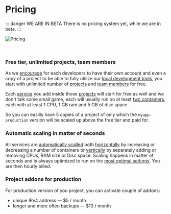 # Pricing

::: danger WE ARE IN BETA
There is no pricing system yet, while we are in beta.
:::

![Pricing](/pricing.png "Pricing")

<br />

### Free tier, unlimited projects, team members

As we [encourage]() for each developers to have their own account and even a copy of a project to be able to fully utilize our [local development tools](), you start with unlimited number of [projects]() and [team members]() for free.

Each [service]() you add inside those [projects]() will start for free as well and we don't talk some small game, each will usually run on at least [two containers](), each with at least 1 CPU, 1 GB ram and 5 GB of disc space.

So you can easilly have 5 copies of a project of only which the `myapp-production` version will be scaled up above the free tier and paid for.

### Automatic scaling in matter of seconds

All services are [automatically scalled]() both [horizontally]() by increasing or decreasing a number of containers or [vertically]() by separately adding or removing CPUs, RAM size or Disc space. Scaling happens in matter of seconds and is always optimized to run on the [most optimal settings](). You are then hourly billed.


### Project addons for production

For production version of you project, you can activate couple of addons:

- unique IPv4 address — $5 / month
- longer and more often backups — $10 / month


